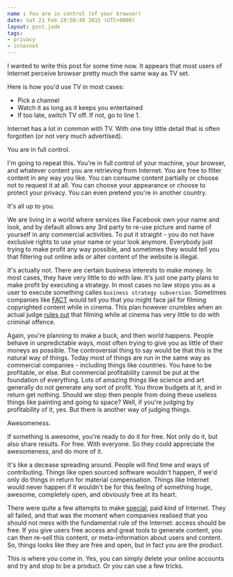 ```yaml
---
name : You are in control (of your browser)
date: Sat 21 Feb 19:58:48 2015 (UTC+0000)
layout: post.jade
tags:
- privacy
- internet
---
```


I wanted to write this post for some time now. It appears that most users of Internet perceive browser pretty much the same way as TV set.

Here is how you'd use TV in most cases:

* Pick a channel
* Watch it as long as it keeps you entertained
* If too late, switch TV off. If not, go to line 1.

Internet has a lot in common with TV. With one tiny little detail that is often forgotten (or not very much advertised).

You are in full control.

I'm going to repeat this. You're in full control of your machine, your browser, and whatever content you are retrieving from Internet. You are free to filter content in any way you like. You can consume content partially or choose not to request it at all. You can choose your appearance or choose to protect your privacy. You can even pretend you're in another country.

It's all up to you.

We are living in a world where services like Facebook own your name and look, and by default allows any 3rd party to re-use picture and name of yourself in any commercial activities. To put it straight - you do not have exclusive rights to use your name or your look anymore. Everybody just trying to make profit any way possible, and sometimes they would tell you that filtering out online ads or alter content of the website is illegal.

It's actually not. There are certain business interests to make money. In most cases, they have very little to do with law. It's just one party plans to make profit by executing a strategy. In most cases no law stops you as a user to execute something calles `business strategy subversion`. Sometimes companies like [FACT](http://www.fact-uk.org.uk/) would tell you that you might face jail for filming copyrighted content while in cinema. This plan however crumbles when an actual judge [rules out](http://torrentfreak.com/student-not-guilty-in-first-3d-movie-piracy-case-150114/) that filming while at cinema has very little to do with criminal offence.

Again, you're planning to make a buck, and then world happens. People behave in unpredictable ways, most often trying to give you as little of their moneys as possible. The controversial thing to say would be that this is the natural way of things. Today most of things are run in the same way as commercial companies - including things like countries. You have to be profitable, or else. But commercial profitability cannot be put at the foundation of everything. Lots of amazing things like science and art generally do not generate any sort of profit. You throw budgets at it, and in return get nothing. Should we stop then people from doing these useless things like painting and going to space? Well, if you're judging by profitability of it, yes. But there is another way of judging things.

Awesomeness.

If something is awesome, you're ready to do it for free. Not only do it, but also share results. For free. With everyone. So they could appreciate the awesomeness, and do more of it.

It's like a decease spreading around. People will find time and ways of contributing. Things like open sourced software wouldn't happen, if we'd only do things in return for material compensation. Things like Internet would never happen if it wouldn't be for this feeling of something huge, awesome, completely open, and obviously free at its heart.

There were quite a few attempts to make [special](http://en.wikipedia.org/wiki/AOL), paid kind of Internet. They all failed, and that was the moment when companies realised that you should not mess with the fundamental rule of the Internet: access should be free. If you give users free access and great tools to generate content, you can then re-sell this content, or meta-information about users and content. So, things looks like they are free and open, but in fact you are the product.

This is where you come in. Yes, you can simply delete your online accounts and try and stop to be a product. Or you can use a few tricks.


